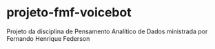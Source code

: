 # projeto-fmf-voicebot
Projeto da disciplina de Pensamento Analítico de Dados ministrada por Fernando Henrique Federson
